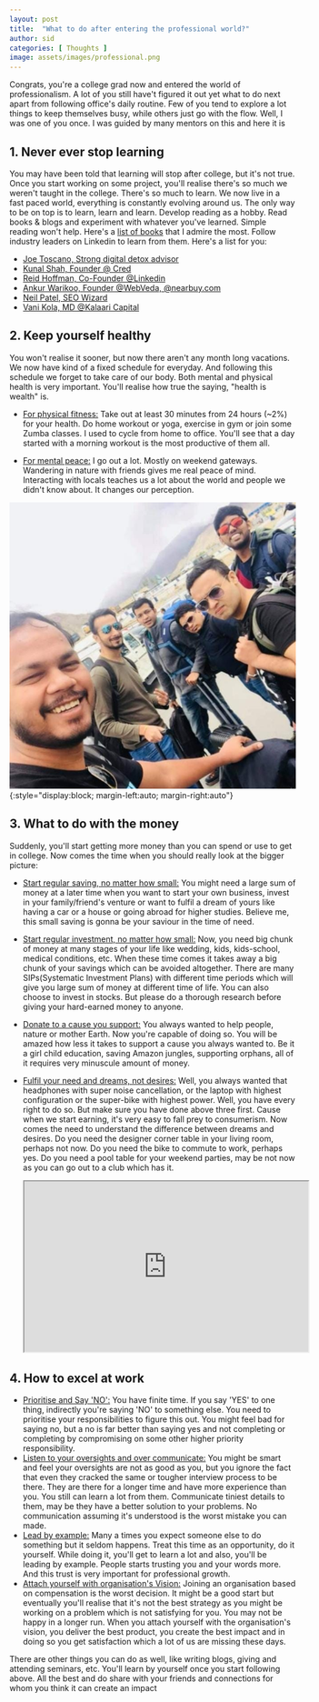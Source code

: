 ```yaml
---
layout: post
title:  "What to do after entering the professional world?"
author: sid
categories: [ Thoughts ]
image: assets/images/professional.png
---
```

Congrats, you're a college grad now and entered the world of professionalism. A lot of you still have't figured it out yet what to do next apart from following office's daily routine. Few of you tend to explore a lot things to keep themselves busy, while others just go with the flow. Well, I was one of you once. I was guided by many mentors on this and here it is

## 1. Never ever stop learning
You may have been told that learning will stop after college, but it's not true. Once you start working on some project, you'll realise there's so much we weren't taught in the college. There's so much to learn. We now live in a fast paced world, everything is constantly evolving around us. The only way to be on top is to learn, learn and learn. Develop reading as a hobby. Read books & blogs and experiment with whatever you've learned. Simple reading won't help. Here's a [list of books](https://www.goodreads.com/review/list/35878121-siddharth-kumar) that I admire the most. Follow industry leaders on Linkedin to learn from them. Here's a list for you:

* [Joe Toscano, Strong digital detox advisor](https://www.linkedin.com/in/joe-toscano-30688b61/) 
* [Kunal Shah, Founder @ Cred](https://www.linkedin.com/in/kunalshah1/) 
* [Reid Hoffman, Co-Founder @Linkedin](http://linkedin.com/in/reidhoffman/)
* [Ankur Warikoo, Founder @WebVeda, @nearbuy.com](https://www.linkedin.com/in/warikoo/) 
* [Neil Patel, SEO Wizard](https://www.linkedin.com/in/neilkpatel/) 
* [Vani Kola, MD @Kalaari Capital](https://www.linkedin.com/in/vanikola/)

## 2. Keep yourself healthy
You won't realise it sooner, but now there aren't any month long vacations. We now have kind of a fixed schedule for everyday. And following this schedule we forget to take care of our body. Both mental and physical health is very important. You'll realise how true the saying, "health is wealth" is.

* <u>For physical fitness:</u> Take out at least 30 minutes from 24 hours (~2%) for your health. Do home workout or yoga, exercise in gym or join some Zumba classes. I used to cycle from home to office. You'll see that a day started with a morning workout is the most productive of them all.

* <u>For mental peace:</u> I go out a lot. Mostly on weekend gateways. Wandering in nature with friends gives me real peace of mind. Interacting with locals teaches us a lot about the world and people we didn't know about. It changes our perception.

![placeholder](/assets/images/professional-friends.png){:style="display:block; margin-left:auto; margin-right:auto"}

## 3. What to do with the money
Suddenly, you'll start getting more money than you can spend or use to get in college. Now comes the time when you should really look at the bigger picture:

* <u>Start regular saving, no matter how small:</u> You might need a large sum of money at a later time when you want to start your own business, invest in your family/friend's venture or want to fulfil a dream of yours like having a car or a house or going abroad for higher studies. Believe me, this small saving is gonna be your saviour in the time of need.
* <u>Start regular investment, no matter how small:</u> Now, you need big chunk of money at many stages of your life like wedding, kids, kids-school, medical conditions, etc. When these time comes it takes away a big chunk of your savings which can be avoided altogether. There are many SIPs(Systematic Investment Plans) with different time periods which will give you large sum of money at different time of life. You can also choose to invest in stocks. But please do a thorough research before giving your hard-earned money to anyone.
* <u>Donate to a cause you support:</u> You always wanted to help people, nature or mother Earth. Now you're capable of doing so. You will be amazed how less it takes to support a cause you always wanted to. Be it a girl child education, saving Amazon jungles, supporting orphans, all of it requires very minuscule amount of money.
* <u>Fulfil your need and dreams, not desires:</u> Well, you always wanted that headphones with super noise cancellation, or the laptop with highest configuration or the super-bike with highest power. Well, you have every right to do so. But make sure you have done above three first. Cause when we start earning, it's very easy to fall prey to consumerism. Now comes the need to understand the difference between dreams and desires. Do you need the designer corner table in your living room, perhaps not now. Do you need the bike to commute to work, perhaps yes. Do you need a pool table for your weekend parties, may be not now as you can go out to a club which has it.

    <iframe src="https://www.holisticinvestment.in/is-there-really-any-difference-between-saving-and-investing/" width="500" height="300"></iframe>

## 4. How to excel at work
* <u>Prioritise and Say 'NO':</u> You have finite time. If you say 'YES' to one thing, indirectly you're saying 'NO' to something else. You need to prioritise your responsibilities to figure this out. You might feel bad for saying no, but a no is far better than saying yes and not completing or completing by compromising on some other higher priority responsibility.
* <u>Listen to your oversights and over communicate:</u> You might be smart and feel your oversights are not as good as you, but you ignore the fact that even they cracked the same or tougher interview process to be there. They are there for a longer time and have more experience than you. You still can learn a lot from them. Communicate tiniest details to them, may be they have a better solution to your problems. No communication assuming it's understood is the worst mistake you can made.
* <u>Lead by example:</u> Many a times you expect someone else to do something but it seldom happens. Treat this time as an opportunity, do it yourself. While doing it, you'll get to learn a lot and also, you'll be leading by example. People starts trusting you and your words more. And this trust is very important for professional growth.
* <u>Attach yourself with organisation's Vision:</u> Joining an organisation based on compensation is the worst decision. It might be a good start but eventually you'll realise that it's not the best strategy as you might be working on a problem which is not satisfying for you. You may not be happy in a longer run. When you attach yourself with the organisation's vision, you deliver the best product, you create the best impact and in doing so you get satisfaction which a lot of us are missing these days.

There are other things you can do as well, like writing blogs, giving and attending seminars, etc. You'll learn by yourself once you start following above. All the best and do share with your friends and connections for whom you think it can create an impact